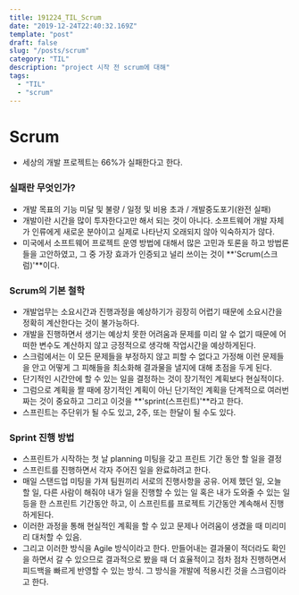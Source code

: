 ```yaml
---
title: 191224_TIL_Scrum
date: "2019-12-24T22:40:32.169Z"
template: "post"
draft: false
slug: "/posts/scrum"
category: "TIL"
description: "project 시작 전 scrum에 대해"
tags:
  - "TIL"
  - "scrum"
---
```


# Scrum

- 세상의 개발 프로젝트는 66%가 실패한다고 한다.

### 실패란 무엇인가?

- 개발 목표의 기능 미달 및 불량 / 일정 및 비용 초과 / 개발중도포기(완전 실패)
- 개발이란 시간을 많이 투자한다고만 해서 되는 것이 아니다. 소프트웨어 개발 자체가 인류에게 새로운 분야이고 실제로 나타난지 오래되지 않아 익숙하지가 않다.
- 미국에서 소프트웨어 프로젝트 운영 방법에 대해서 많은 고민과 토론을 하고 방법론들을 고안하였고, 그 중 가장 효과가 인증되고 널리 쓰이는 것이 **'Scrum(스크럼)'**이다.

### Scrum의 기본 철학

- 개발업무는 소요시간과 진행과정을 예상하기가 굉장히 어렵기 때문에 소요시간을 정확히 계산한다는 것이 불가능하다.
- 개발을 진행하면서 생기는 예상치 못한 어려움과 문제를 미리 알 수 없기 때문에 어떠한 변수도 계산하지 않고 긍정적으로 생각해 작업시간을 예상하게된다.
- 스크럼에서는 이 모든 문제들을 부정하지 않고 피할 수 없다고 가정해 이런 문제들을 안고 어떻게 그 피해들을 최소화해 결과물을 낼지에 대해 초점을 두게 된다.
- 단기적인 시간안에 할 수 있는 일을 결정하는 것이 장기적인 계획보다 현실적이다.
- 그럼으로 계획을 짤 때에 장기적인 계획이 아닌 단기적인 계획을 단계적으로 여러번 짜는 것이 중요하고 그리고 이것을 **'sprint(스프린트)'**라고 한다.
- 스프린트는 주단위가 될 수도 있고, 2주, 또는 한달이 될 수도 있다.

### Sprint 진행 방법

- 스프린트가 시작하는 첫 날 planning 미팅을 갖고 프린트 기간 동안 할 일을 결정
- 스프린트를 진행하면서 각자 주어진 일을 완료하려고 한다.
- 매일 스탠드업 미팅을 가져 팀원끼리 서로의 진행사항을 공유. 어제 했던 일, 오늘 할 일, 다른 사람이 해줘야 내가 일을 진행할 수 있는 일 혹은 내가 도와줄 수 있는 일 등을 한 스프린트 기간동안 하고, 이 스프린트를 프로젝트 기간동안 계속해서 진행하게된다.
- 이러한 과정을 통해 현실적인 계획을 할 수 있고 문제나 어려움이 생겼을 때 미리미리 대처할 수 있음.
- 그리고 이러한 방식을 Agile 방식이라고 한다. 만들어내는 결과물이 적더라도 확인을 하면서 갈 수 있으므로 결과적으로 봤을 때 더 효율적이고 점차 점차 진행하면서 피드백을 빠르게 반영할 수 있는 방식. 그 방식을 개발에 적용시킨 것을 스크럼이라고 한다.

